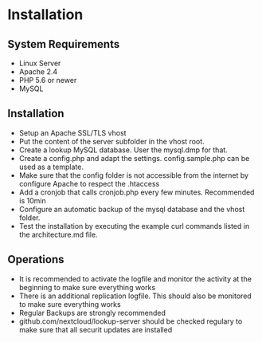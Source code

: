 # Installation

## System Requirements
* Linux Server
* Apache 2.4
* PHP 5.6 or newer
* MySQL

## Installation
* Setup an Apache SSL/TLS vhost
* Put the content of the server subfolder in the vhost root.
* Create a lookup MySQL database. User the mysql.dmp for that.
* Create a config.php and adapt the settings. config.sample.php can be used as a template.
* Make sure that the config folder is not accessible from the internet by configure Apache to respect the .htaccess
* Add a cronjob that calls cronjob.php every few minutes. Recommended is 10min
* Configure an automatic backup of the mysql database and the vhost folder.
* Test the installation by executing the example curl commands listed in the architecture.md file.



## Operations
* It is recommended to activate the logfile and monitor the activity at the beginning to make sure everything works
* There is an additional replication logfile. This should also be monitored to make sure everything works
* Regular Backups are strongly recommended
* github.com/nextcloud/lookup-server should be checked regulary to make sure that all securit updates are installed

